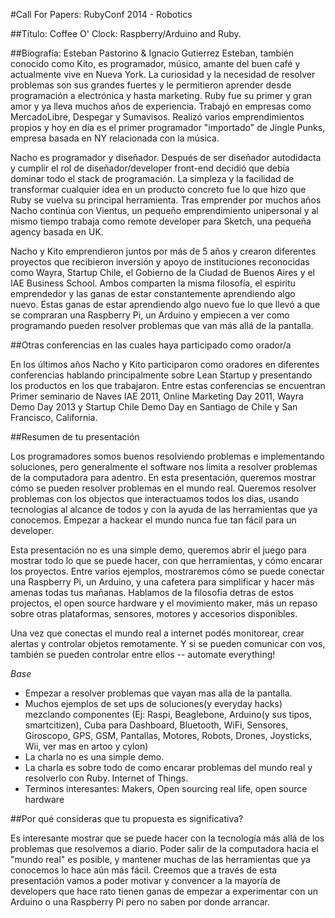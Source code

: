 #Call For Papers: RubyConf 2014 - Robotics

##Título: Coffee O' Clock: Raspberry/Arduino and Ruby.


##Biografía: Esteban Pastorino & Ignacio Gutierrez
Esteban, también conocido como Kito, es programador, músico, amante del buen café y actualmente vive en Nueva York. La curiosidad y la necesidad de resolver problemas son sus grandes fuertes y le permitieron aprender desde programación a electrónica y hasta marketing.
Ruby fue su primer y gran amor y ya lleva muchos años de experiencia. Trabajó en empresas como MercadoLibre, Despegar y Sumavisos. Realizó varios emprendimientos propios y hoy en día es el primer programador "importado" de Jingle Punks, empresa basada en NY relacionada con la música. 

Nacho es programador y diseñador. Después de ser diseñador autodidacta y cumplir el rol de diseñador/developer front-end decidió que debía dominar todo el stack de programación. La simpleza y la facilidad de transformar cualquier idea en un producto concreto fue lo que hizo que Ruby se vuelva su principal herramienta. Tras emprender por muchos años Nacho continúa con Vientus, un pequeño emprendimiento unipersonal y al mismo tiempo trabaja como remote developer para Sketch, una pequeña agency basada en UK.

Nacho y Kito emprendieron juntos por más de 5 años y crearon diferentes proyectos que recibieron inversión y apoyo de instituciones reconocidas como Wayra, Startup Chile, el Gobierno de la Ciudad de Buenos Aires y el IAE Business School. Ambos comparten la misma filosofía, el espiritu emprendedor y las ganas de estar constantemente aprendiendo algo nuevo. Estas ganas de estar aprendiendo algo nuevo fue lo que llevó a que se compraran una Raspberry Pi, un Arduino y empiecen a ver como programando pueden resolver problemas que van más allá de la pantalla.

##Otras conferencias en las cuales haya participado como orador/a

En los últimos años Nacho y Kito participaron como oradores en diferentes conferencias hablando principalmente sobre Lean Startup y presentando los productos en los que trabajaron.
Entre estas conferencias se encuentran Primer seminario de Naves IAE 2011, Online Marketing Day 2011, Wayra Demo Day 2013 y Startup Chile Demo Day en Santiago de Chile y San Francisco, California.

##Resumen de tu presentación

Los programadores somos buenos resolviendo problemas e implementando soluciones, pero generalmente el software nos limita a resolver problemas de la computadora para adentro. En esta presentación, queremos mostrar cómo se pueden resolver problemas en el mundo real. Queremos resolver problemas con los objectos que interactuamos todos los dias, usando tecnologias al alcance de todos y con la ayuda de las herramientas que ya conocemos. Empezar a hackear el mundo nunca fue tan fácil para un developer.

Esta presentación no es una simple demo, queremos abrir el juego para mostrar todo lo que se puede hacer, con que herramientas, y cómo encarar los proyectos. Entre varios ejemplos, mostraremos cómo se puede conectar una Raspberry Pi, un Arduino, y una cafetera para simplificar y hacer más amenas todas tus mañanas.
Hablamos de la filosofia detras de estos projectos, el open source hardware y el movimiento maker, más un repaso sobre otras plataformas, sensores, motores y accesorios disponibles.

Una vez que conectas el mundo real a internet podés monitorear, crear alertas y controlar objetos remotamente. Y si se pueden comunicar con vos, también se pueden controlar entre ellos -- automate everything!

*Base*
- Empezar a resolver problemas que vayan mas alla de la pantalla.
- Muchos ejemplos de set ups de soluciones(y everyday hacks) mezclando componentes (Ej: Raspi, Beaglebone, Arduino(y sus tipos, smartcitizen), Cuba para Dashboard, Bluetooth, WiFi, Sensores, Giroscopo, GPS, GSM, Pantallas, Motores, Robots, Drones, Joysticks, Wii, ver mas en artoo y cylon)
- La charla no es una simple demo.
- La charla es sobre todo de como encarar problemas del mundo real y resolverlo con Ruby. Internet of Things.
- Terminos interesantes: Makers, Open sourcing real life, open source hardware

##Por qué consideras que tu propuesta es significativa?

Es interesante mostrar que se puede hacer con la tecnología más allá de los problemas que resolvemos a diario. Poder salir de la computadora hacia el "mundo real" es posible, y mantener muchas de las herramientas que ya conocemos lo hace aún más fácil. Creemos que a través de esta presentación vamos a poder motivar y convencer a la mayoría de developers que hace rato tienen ganas de empezar a experimentar con un Arduino o una Raspberry Pi pero no saben por donde arrancar.
